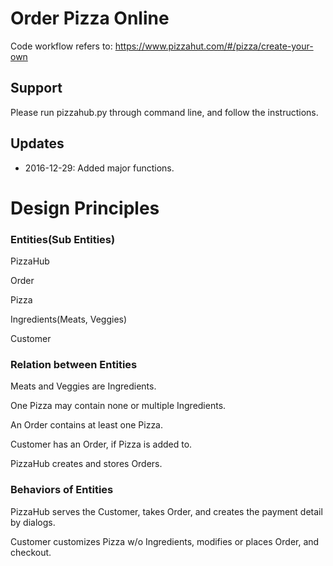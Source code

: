 
# Order Pizza Online

Code workflow refers to: https://www.pizzahut.com/#/pizza/create-your-own 


## Support

Please run pizzahub.py through command line, and follow the instructions.

## Updates

* 2016-12-29: Added major functions. 


# Design Principles

### Entities(Sub Entities)

PizzaHub

Order

Pizza

Ingredients(Meats, Veggies)

Customer

### Relation between Entities

Meats and Veggies are Ingredients.

One Pizza may contain none or multiple Ingredients.

An Order contains at least one Pizza.

Customer has an Order, if Pizza is added to.

PizzaHub creates and stores Orders.

### Behaviors of Entities

PizzaHub serves the Customer, takes Order, and creates the payment detail by dialogs.

Customer customizes Pizza w/o Ingredients, modifies or places Order, and checkout.


